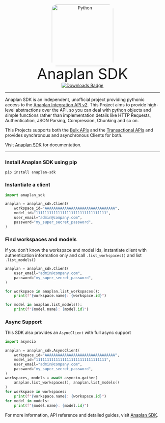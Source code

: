 <p align="center" style="margin: 0 0 10px">
  <img width="200" height="200" src="https://vinzenzklass.github.io/anaplan-sdk/img/anaplan-sdk.png" alt='Python' style="border-radius: 15px">
</p>

<h1 align="center" style="font-size: 3rem; font-weight: 400; margin: -15px 0">
Anaplan SDK
</h1>
<p align="center" style="margin-top: 15px">
<a href="https://pepy.tech/project/anaplan-sdk">
<img align="center" src="https://static.pepy.tech/badge/anaplan-sdk/month" alt="Downloads Badge"/>
</a>
</p>

---

Anaplan SDK is an independent, unofficial project providing pythonic access to
the [Anaplan Integration API v2](https://anaplan.docs.apiary.io/). This Project aims to provide high-level abstractions
over the API, so you can deal with python objects and simple functions rather than implementation details like HTTP
Requests, Authentication, JSON Parsing, Compression, Chunking and so on.

This Projects supports both
the [Bulk APIs](https://help.anaplan.com/use-the-bulk-apis-93218e5e-00e5-406e-8361-09ab861889a7) and
the [Transactional APIs](https://help.anaplan.com/use-the-transactional-apis-cc1c1e91-39fc-4272-a4b5-16bc91e9c313) and
provides synchronous and asynchronous Clients for both.

Visit [Anaplan SDK](https://vinzenzklass.github.io/anaplan-sdk/) for documentation.

---

### Install Anaplan SDK using pip

```shell
pip install anaplan-sdk
```

### Instantiate a client

```python
import anaplan_sdk

anaplan = anaplan_sdk.Client(
    workspace_id="AAAAAAAAAAAAAAAAAAAAAAAAAAAAAAAA",
    model_id="11111111111111111111111111111111",
    user_email="admin@company.com",
    password="my_super_secret_password",
)
```

### Find workspaces and models

If you don't know the workspace and model Ids, instantiate client with authentication information only and
call `.list_workspaces()` and list `.list_models()`

```python
anaplan = anaplan_sdk.Client(
    user_email="admin@company.com",
    password="my_super_secret_password",
)

for workspace in anaplan.list_workspaces():
    print(f"{workspace.name}: {workspace.id}")

for model in anaplan.list_models():
    print(f"{model.name}: {model.id}")
```

### Async Support

This SDK also provides an `AsyncClient` with full async support

```python
import asyncio

anaplan = anaplan_sdk.AsyncClient(
    workspace_id="AAAAAAAAAAAAAAAAAAAAAAAAAAAAAAAA",
    model_id="11111111111111111111111111111111",
    user_email="admin@company.com",
    password="my_super_secret_password",
)
workspaces, models = await asyncio.gather(
    anaplan.list_workspaces(), anaplan.list_models()
)
for workspace in workspaces:
    print(f"{workspace.name}: {workspace.id}")
for model in models:
    print(f"{model.name}: {model.id}")
```

For more information, API reference and detailed guides,
visit [Anaplan SDK](https://vinzenzklass.github.io/anaplan-sdk/).
